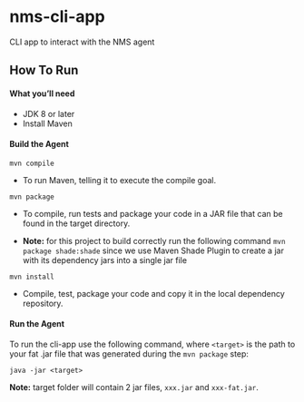 # nms-cli-app
CLI app to interact with the NMS agent

## How To Run

#### What you’ll need
 
- JDK 8 or later
- Install Maven

#### Build the Agent

`mvn compile`
- To run Maven, telling it to execute the compile goal.

`mvn package`
- To compile, run tests and package your code in a JAR file that can be found in the target directory.

- **Note:** for this project to build correctly run the following command `mvn package shade:shade` since we use Maven Shade Plugin to create a jar with its dependency jars into a single jar file

`mvn install`
- Compile, test, package your code and copy it in the local dependency repository.
 
 #### Run the Agent
 
 To run the cli-app use the following command, where `<target>` is the path to your fat .jar file that was generated during the `mvn package` step:
 
 `java -jar <target>`

**Note:** target folder will contain 2 jar files, `xxx.jar` and `xxx-fat.jar`.
 
 

